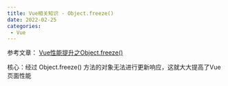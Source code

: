 ```yaml
---
title: Vue相关知识 - Object.freeze()
date: 2022-02-25
categories: 
 - Vue
---
```

<Boxx type='tip' />

参考文章：
[Vue性能提升之Object.freeze()](https://juejin.cn/post/6844903922469961741)

核心：经过 Object.freeze() 方法的对象无法进行更新响应，这就大大提高了Vue页面性能